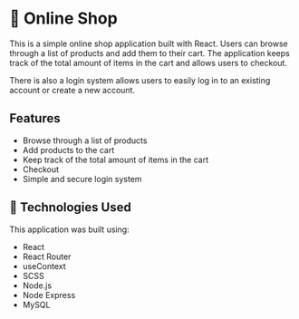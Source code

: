 # 🌟 **Online Shop**

This is a simple online shop application built with React. Users can browse through a list of products and add them to their cart. The application keeps track of the total amount of items in the cart and allows users to checkout.

There is also a login system allows users to easily log in to an existing account or create a new account.
## **Features**

- Browse through a list of products
- Add products to the cart
- Keep track of the total amount of items in the cart
- Checkout
- Simple and secure login system

## 🧰 **Technologies Used**

This application was built using:

- React
- React Router
- useContext
- SCSS
- Node.js
- Node Express
- MySQL

